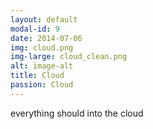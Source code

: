 ```yaml
---
layout: default
modal-id: 9
date: 2014-07-06
img: cloud.png
img-large: cloud_clean.png
alt: image-alt
title: Cloud
passion: Cloud
---
```

everything should into the cloud
